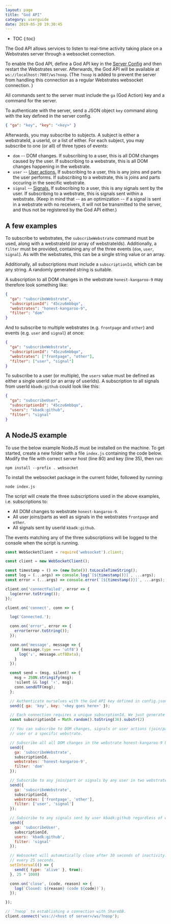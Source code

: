```yaml
---
layout: page
title: "God API"
category: userguide
date: 2019-05-20 19:30:45
---
```


* TOC
{:toc}

The God API allows services to listen to real-time activity taking place on a Webstrates server through a websocket
connection.

To enable the God API, define a God API key in the [Server Config](/userguide/server-config.html) and then restart the
Webstrates server. Afterwards, the God API will be available at `ws://localhost:7007/ws?noop`. (The `?noop` is added to
prevent the server from handling this connection as a regular Webstrates websocket connection. )

All commands sent to the server must include the `ga` (God Action) key and a command for the server.

To authenticate with the server, send a JSON object `key` command along with the key defined in the server config.

```json
{ "ga": "key", "key": "<key>" }
```

Afterwards, you may subscribe to subjects. A subject is either a webstrateId, a userId, or a list of either. For each
subject, you may subscribe to one (or all) of three types of events:

- `dom` -- DOM changes. If subscribing to a user, this is all DOM changes caused by the user. If subscribing to a
  webstrate, this is all DOM changes happening in the webstrate.
- `user` -- [User actions.](/userguide/api/client-management.html#client-join-and-part-events) If subscribing to a user,
  this is any joins and parts the user performs. If subscribing to a webstrate, this is joins and parts occuring in the
  seecific webstrate.
- `signal` -- [Signals.](/userguide/api/signaling.html) If subscribing to a user, this is any signals sent by the user.
   If subscribing to a webstrate, this is signals sent within a webstrate. (Keep in mind that -- as an optimization --
   if a signal is sent in a webstrate with no receivers, it will not be transmitted to the server, and thus not be
   registered by the God API either.)

## A few examples

To subscribe to webstrates, the `subscribeWebstrate` command must be used, along with a webstrateId (or array of
webstrateIds). Additionally, a `filter` must be provided, containing any of the three events (`dom`, `user`, `signal`).
As with the webstrates, this can be a single string value or an array.

Additionally, all subscriptions must include a `subscriptionId`, which can be any string. A randomly generated string is
suitable.

A subscription to all DOM changes in the webstrate `honest-kangaroo-9` may therefore look something like:

```json
{
  "ga": "subscribeWebstrate",
  "subscriptionId": "45czu6mbbqo",
  "webstrates": "honest-kangaroo-9",
  "filter": "dom"
}
```

And to subscribe to multiple webstrates (e.g. `frontpage` and `other`) and events (e.g. `user` and `signal`) at once:

```json
{
  "ga": "subscribeWebstrate",
  "subscriptionId": "45czu6mbbqo",
  "webstrates": ["frontpage", "other"],
  "filter": ["user", "signal"]
}
```

To subscribe to a user (or multiple), the `users` value must be defined as either a single userId (or an array of
userIds). A subscription to all signals from userId `kbadk:github` could look like this:

```json
{
  "ga": "subscribeUser",
  "subscriptionId": "45czu6mbbqo",
  "users": "kbadk:github",
  "filter": "signal"
}
```

## A NodeJS example

To use the below example NodeJS must be installed on the machine. To get started, create a new folder with a file
`index.js` containing the code below. Modify the file with correct server host (line 80) and key (line 35), then run:

    npm install --prefix . websocket

To install the websocket package in the current folder, followed by running:

    node index.js

The script will create the three subscriptions used in the above examples, i.e. subscriptions to:

- All DOM changes to webstrate `honest-kangaroo-9`.
- All user joins/parts as well as signals in the webstrates `frontpage` and `other`.
- All signals sent by userId `kbadk:github`.

The events matching any of the three subscriptions will be logged to the console when the script is running.

```javascript
const WebSocketClient = require('websocket').client;

const client = new WebSocketClient();

const timestamp = () => (new Date()).toLocaleTimeString();
const log = (...args) => console.log(`[${timestamp()}]`, ...args);
const error = (...args) => console.error(`[${timestamp()}]`, ...args);

client.on('connectFailed', error => {
  log(error.toString());
});

client.on('connect', conn => {

  log('Connected.');

  conn.on('error', error => {
    error(error.toString());
  });

  conn.on('message', message => {
    if (message.type === 'utf8') {
      log('↓', message.utf8Data);
    }
  });

  const send = (msg, silent) => {
    msg = JSON.stringify(msg);
    !silent && log( '↑', msg);
    conn.sendUTF(msg);
  };

  // Authenticate ourselves with the God API key defined in config.json.
  send({ ga: 'key', key: '<key goes here>' });

  // Each connection requires a unique subscrptionId. We just generate a pseudo-random string.
  const subscriptionId = Math.random().toString(36).substr(2)

  // You can subscribe to DOM changes, signals or user actions (join/part) for either a specific
  // user or a specific webstrate.

  // Subscribe all all DOM changes in the webstrate honest-kangaroo-9 by any user.
  send({
    ga: 'subscribeWebstrate',
    subscriptionId,
    webstrates: 'honest-kangaroo-9',
    filter: 'dom'
  });

  // Subscribe to any join/part or signals by any user in two webstrates: frontpage and other.
  send({
    ga: 'subscribeWebstrate',
    subscriptionId,
    webstrates: ['frontpage', 'other'],
    filter: ['user', 'signal']
  });

  // Subscribe to any signals sent by user kbadk:github regardless of webstrate.
  send({
    ga: 'subscribeUser',
    subscriptionId,
    users: 'kbadk:github',
    filter: 'signal'
  });

  // Websocket will automatically close after 30 seconds of inactivity. Send keep alive message
  // every 25 seconds.
  setInterval(() => {
    send({ type: 'alive' }, true);
  }, 25 * 1000)

  conn.on('close', (code, reason) => {
    log(`Closed: ${reason} (code ${code})`);
  });

});

// `?noop` to establishing a connection with ShareDB.
client.connect('wss://<host of server>/ws/?noop');
```

